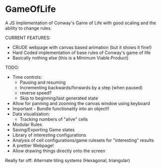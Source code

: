 # GameOfLife
A JS implementation of Conway's Game of Life with good scaling and the ability to change rules.

CURRENT FEATURES:
- CRUDE webpage with canvas based animation (but it shows it fine!)
- Hard Coded implementation of base rules of Conway's game of life
- Basically nothing else (this is a Minimum Viable Product)

TODO:

- Time controls:
    - Pausing and resuming
    - Incrementing backwards/forwards by a step (when paused)
    - reverse speed?
    - Skip to beginning/last generated state
- Allow for panning and zooming the canvas window using keyboard 
- Important - Bundle functionality into an object!!
- Data visualisation:
    - Tracking numbers of "alive" cells
- Modular Rules
- Saving/Exporting Game states
- Library of interesting configurations
- Analysis of cell configurations/game rulesets for "interesting" results
- A prettier Webpage!
- Allow drawing things directly onto the screen

Really far off:
Alternate tiling systems (Hexagonal, triangular)
